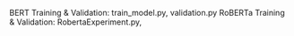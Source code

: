 BERT Training & Validation: train_model.py, validation.py
RoBERTa Training & Validation: RobertaExperiment.py, 
